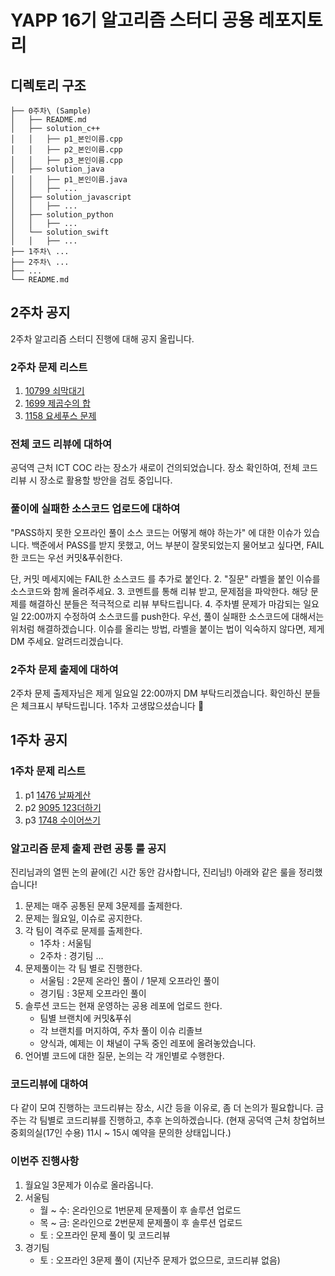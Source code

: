 # YAPP 16기 알고리즘 스터디 공용 레포지토리

## 디렉토리 구조
```
├── 0주차\ (Sample)
│   ├── README.md
│   ├── solution_c++
│   │   ├── p1_본인이름.cpp
│   │   ├── p2_본인이름.cpp
│   │   ├── p3_본인이름.cpp
│   ├── solution_java
│   │   ├── p1_본인이름.java
│   │   ├── ...
│   ├── solution_javascript
│   │   ├── ...
│   ├── solution_python
│   │   ├── ...
│   └── solution_swift
│   │   ├── ...
├── 1주차\ ...
├── 2주차\ ...
├── ...
└── README.md
```

## 2주차 공지

2주차 알고리즘 스터디 진행에 대해 공지 올립니다.

### 2주차 문제 리스트

1. [10799 쇠막대기](https://www.acmicpc.net/problem/10799)
2. [1699 제곱수의 합](https://www.acmicpc.net/problem/1699)
3. [1158 요세푸스 문제](https://www.acmicpc.net/problem/1158)

### 전체 코드 리뷰에 대하여

공덕역 근처 ICT COC 라는 장소가 새로이 건의되었습니다.
장소 확인하여, 전체 코드 리뷰 시 장소로 활용할 방안을 검토 중입니다.

### 풀이에 실패한 소스코드 업로드에 대하여

"PASS하지 못한 오프라인 풀이 소스 코드는 어떻게 해야 하는가" 에 대한 이슈가 있습니다.
백준에서 PASS를 받지 못했고, 어느 부분이 잘못되었는지 물어보고 싶다면,
FAIL한 코드는 우선 커밋&푸쉬한다.

단, 커밋 메세지에는 FAIL한 소스코드 를 추가로 붙인다.
 2. "질문" 라벨을 붙인 이슈를 소스코드와 함께 올려주세요.
 3.  코멘트를 통해 리뷰 받고, 문제점을 파악한다.
해당 문제를 해결하신 분들은 적극적으로 리뷰 부탁드립니다.
 4.  주차별 문제가 마감되는 일요일 22:00까지 수정하여 소스코드를 push한다.
우선, 풀이 실패한 소스코드에 대해서는 위처럼 해결하겠습니다.
이슈를 올리는 방법, 라벨을 붙이는 법이 익숙하지 않다면, 제게 DM 주세요. 알려드리겠습니다.

### 2주차 문제 출제에 대하여
2주차 문제 출제자님은 제게 일요일 22:00까지 DM 부탁드리겠습니다.
확인하신 분들은 체크표시 부탁드립니다.
1주차 고생많으셨습니다 :slightly_smiling_face:

## 1주차 공지

### 1주차 문제 리스트

1. p1 [1476 날짜계산](https://www.acmicpc.net/problem/1476)
2. p2 [9095 123더하기](https://www.acmicpc.net/problem/9095)
3. p3 [1748 수이어쓰기](https://www.acmicpc.net/problem/1748)

### 알고리즘 문제 출제 관련 공통 룰 공지

진리님과의 열띈 논의 끝에(긴 시간 동안 감사합니다, 진리님!) 아래와 같은 룰을 정리했습니다!

1. 문제는 매주 공통된 문제 3문제를 출제한다.
2. 문제는 월요일, 이슈로 공지한다.
3. 각 팀이 격주로 문제를 출제한다.
    - 1주차 : 서울팀
    - 2주차 : 경기팀 ...
4. 문제풀이는 각 팀 별로 진행한다.
    - 서울팀 : 2문제 온라인 풀이 / 1문제 오프라인 풀이
    - 경기팀 : 3문제 오프라인 풀이
5. 솔루션 코드는 현재 운영하는 공용 레포에 업로드 한다.
    - 팀별 브랜치에 커밋&푸쉬
    - 각 브랜치를 머지하여, 주차 풀이 이슈 리졸브
    - 양식과, 예제는 이 채널이 구독 중인 레포에 올려놓았습니다.
6. 언어별 코드에 대한 질문, 논의는 각 개인별로 수행한다.

### 코드리뷰에 대하여

다 같이 모여 진행하는 코드리뷰는 장소, 시간 등을 이유로, 좀 더 논의가 필요합니다. 금주는 각 팀별로 코드리뷰를 진행하고, 추후 논의하겠습니다.
(현재 공덕역 근처 창업허브 중회의실(17인 수용) 11시 ~ 15시 예약을 문의한 상태입니다.)

### 이번주 진행사항

1. 월요일 3문제가 이슈로 올라옵니다.
2. 서울팀
    - 월 ~ 수: 온라인으로 1번문제 문제풀이 후 솔루션 업로드
    - 목 ~ 금: 온라인으로 2번문제 문제풀이 후 솔루션 업로드
    - 토 : 오프라인 문제 풀이 및 코드리뷰
3. 경기팀
    - 토 : 오프라인 3문제 풀이 (지난주 문제가 없으므로, 코드리뷰 없음)
